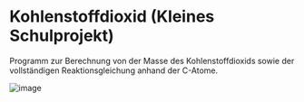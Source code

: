 # Kohlenstoffdioxid (Kleines Schulprojekt)

Programm zur Berechnung von der Masse des Kohlenstoffdioxids sowie der vollständigen Reaktionsgleichung anhand der
C-Atome.

![image](https://user-images.githubusercontent.com/79917043/207172494-cd4e5404-f88b-46d2-8829-33d37d2a804f.png)
